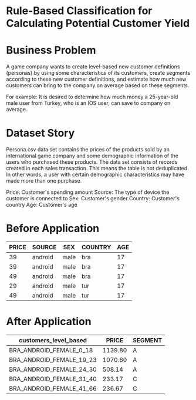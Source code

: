 
# Rule-Based Classification for Calculating Potential Customer Yield

# Business Problem

A game company wants to create level-based new customer definitions (personas) by using some characteristics of its customers, create segments according to these new customer definitions, and estimate how much new customers can bring to the company on average based on these segments.

For example: It is desired to determine how much money a 25-year-old male user from Turkey, who is an IOS user, can save to company on average.

# Dataset Story

Persona.csv data set contains the prices of the products sold by an international game company and some demographic information of the users who purchased these products. The data set consists of records created in each sales transaction. This means the table is not deduplicated. In other words, a user with certain demographic characteristics may have made more than one purchase.

Price: Customer's spending amount
Source: The type of device the customer is connected to
Sex: Customer's gender
Country: Customer's country
Age: Customer's age

# Before Application

| PRICE | SOURCE  | SEX  | COUNTRY | AGE |
|-------|---------|------|---------|-----|
| 39    | android | male | bra     | 17  |
| 39    | android | male | bra     | 17  |
| 49    | android | male | bra     | 17  |
| 29    | android | male | tur     | 17  |
| 49    | android | male | tur     | 17  |

# After Application

| customers_level_based       | PRICE      | SEGMENT |
|-----------------------------|------------|---------|
| BRA_ANDROID_FEMALE_0_18     | 1139.80    | A       |
| BRA_ANDROID_FEMALE_19_23    | 1070.60    | A       |
| BRA_ANDROID_FEMALE_24_30    | 508.14     | A       |
| BRA_ANDROID_FEMALE_31_40    | 233.17     | C       |
| BRA_ANDROID_FEMALE_41_66    | 236.67     | C       |

